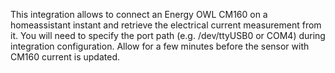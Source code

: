 This integration allows to connect an Energy OWL CM160 on a homeassistant instant and retrieve the electrical current measurement from it.
You will need to specify the port path (e.g. /dev/ttyUSB0 or COM4) during integration configuration.
Allow for a few minutes before the sensor with CM160 current is updated.
